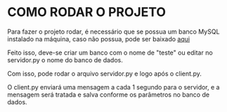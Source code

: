 # COMO RODAR O PROJETO

Para fazer o projeto rodar, é necessário que se possua um banco MySQL instalado na máquina, caso não possua, pode ser baixado [aqui](https://www.apachefriends.org/download.html)

Feito isso, deve-se criar um banco com o nome de "teste" ou editar no servidor.py o nome do banco de dados.

Com isso, pode rodar o arquivo servidor.py e logo após o client.py.

O client.py enviará uma mensagem a cada 1 segundo para o servidor, e a mensagem será tratada e salva conforme os parâmetros no banco de dados.